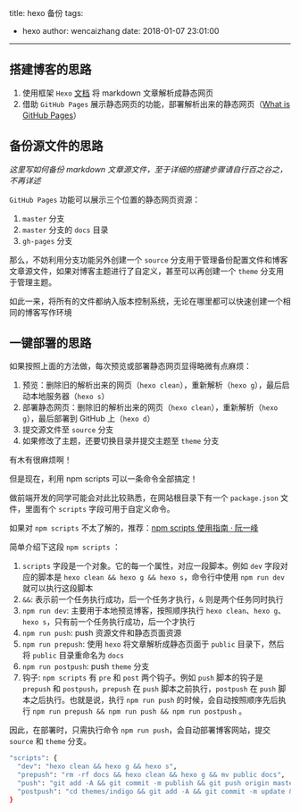 title: hexo 备份
tags:
  - hexo
author: wencaizhang
date: 2018-01-07 23:01:00
---
## 搭建博客的思路
1. 使用框架 `Hexo` [文档](https://hexo.io/zh-cn/docs/) 将 markdown 文章解析成静态网页
1. 借助 `GitHub Pages` 展示静态网页的功能，部署解析出来的静态网页（[What is GitHub Pages](/blog/2018/01/09/GitHub-Pages/)）

<!-- more -->

## 备份源文件的思路

  *这里写如何备份 markdown 文章源文件，至于详细的搭建步骤请自行百之谷之，不再详述*

  `GitHub Pages` 功能可以展示三个位置的静态网页资源：
  1. `master` 分支
  2. `master` 分支的 `docs` 目录
  3. `gh-pages` 分支

  那么，不妨利用分支功能另外创建一个 `source` 分支用于管理备份配置文件和博客文章源文件，如果对博客主题进行了自定义，甚至可以再创建一个 `theme` 分支用于管理主题。

  如此一来，将所有的文件都纳入版本控制系统，无论在哪里都可以快速创建一个相同的博客写作环境

## 一键部署的思路

如果按照上面的方法做，每次预览或部署静态网页显得略微有点麻烦：
1. 预览：删除旧的解析出来的网页（`hexo clean`），重新解析（`hexo g`），最后启动本地服务器（`hexo s`）
1. 部署静态网页：删除旧的解析出来的网页（`hexo clean`），重新解析（`hexo g`），最后部署到 GitHub 上（`hexo d`）
1. 提交源文件至 `source` 分支
1. 如果修改了主题，还要切换目录并提交主题至 `theme` 分支

有木有很麻烦啊！

但是现在，利用 npm scripts 可以一条命令全部搞定！

做前端开发的同学可能会对此比较熟悉，在网站根目录下有一个 `package.json` 文件，里面有个 `scripts` 字段可用于自定义命令。

如果对 `npm scripts` 不太了解的，推荐：[npm scripts 使用指南 · 阮一峰](http://www.ruanyifeng.com/blog/2016/10/npm_scripts.html)

简单介绍下这段 `npm scripts` ：
1. `scripts` 字段是一个对象。它的每一个属性，对应一段脚本。例如 `dev` 字段对应的脚本是 `hexo clean && hexo g && hexo s`，命令行中使用 `npm run dev` 就可以执行这段脚本
1. `&&`: 表示前一个任务执行成功，后一个任务才执行，`&` 则是两个任务同时执行
1. `npm run dev`: 主要用于本地预览博客，按照顺序执行 `hexo clean`、`hexo g`、`hexo s`，只有前一个任务执行成功，后一个才执行
1. `npm run push`: push 资源文件和静态页面资源
1. `npm run prepush`: 使用 `hexo` 将文章解析成静态页面于 `public` 目录下，然后将 `public` 目录重命名为 `docs`
1. `npm run postpush`: push `theme` 分支
1. 钩子: `npm scripts` 有 `pre` 和 `post` 两个钩子。例如 `push` 脚本的钩子是 `prepush` 和 `postpush`，`prepush` 在 `push` 脚本之前执行，`postpush` 在 `push` 脚本之后执行。也就是说，执行 `npm run push` 的时候，会自动按照顺序先后执行 `npm run prepush && npm run push && npm run postpush` 。

因此，在部署时，只需执行命令 `npm run push`，会自动部署博客网站，提交 `source` 和 `theme` 分支。
  ```bash
  "scripts": {
    "dev": "hexo clean && hexo g && hexo s",
    "prepush": "rm -rf docs && hexo clean && hexo g && mv public docs",
    "push": "git add -A && git commit -m publish && git push origin master",
    "postpush": "cd themes/indigo && git add -A && git commit -m update && git push origin theme"
  }
  ```
